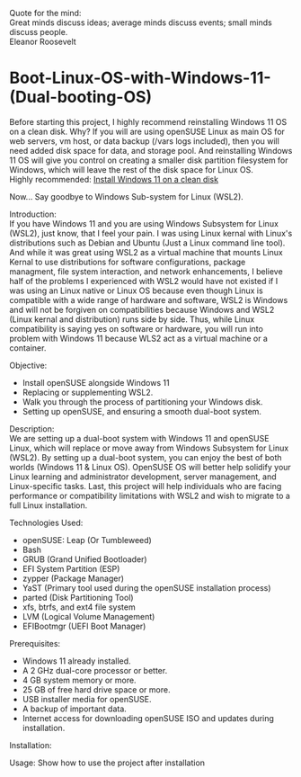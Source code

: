 Quote for the mind:    
Great minds discuss ideas; average minds discuss events; small minds discuss people.    
Eleanor Roosevelt

# Boot-Linux-OS-with-Windows-11-(Dual-booting-OS)
Before starting this project, I highly recommend reinstalling Windows 11 OS on a clean disk. Why? If you will are using openSUSE Linux as main OS for web servers, vm host, or data backup (/vars logs included), then you will need added disk space for data, and storage pool. And reinstalling Windows 11 OS will give you control on creating a smaller disk partition filesystem for Windows, which will leave the rest of the disk space for Linux OS.   
Highly recommended: [Install Windows 11 on a clean disk](https://github.com/axruffin2055/How-to-install-Windows-11-on-a-clean-disk)

Now...
Say goodbye to Windows Sub-system for Linux (WSL2).

Introduction:    
If you have Windows 11 and you are using Windows Subsystem for Linux (WSL2), just know, that I feel your pain. I was using Linux kernal 
with Linux's distributions such as Debian and Ubuntu (Just a Linux command line tool). And while it was great using WSL2 as a virtual machine
that mounts Linux Kernal to use distributions for software configurations, package managment, file system interaction, and network enhancements,
I believe half of the problems I experienced with WSL2 would have not existed if I was using an Linux native or Linux OS because even though
Linux is compatible with a wide range of hardware and software, WSL2 is Windows and will not be forgiven on compatibilities because Windows and WSL2
(Linux kernal and distribution) runs side by side. Thus, while Linux compatibility is saying yes on software or hardware, you will run into  
problem with Windows 11 because WLS2 act as a virtual machine or a container.

Objective:
- Install openSUSE alongside Windows 11
- Replacing or supplementing WSL2.
- Walk you through the process of partitioning your Windows disk.
- Setting up openSUSE, and ensuring a smooth dual-boot system.


Description:    
We are setting up a dual-boot system with Windows 11 and openSUSE Linux, which will replace or move away from Windows Subsystem for Linux (WSL2). By setting up a dual-boot system, you can enjoy the best of both worlds (Windows 11 & Linux OS). OpenSUSE OS will better help solidify your Linux learning and administrator development, server management, and Linux-specific tasks. Last, this project will help individuals who are facing performance or compatibility limitations with WSL2 and wish to migrate to a full Linux installation.


Technologies Used: 
- openSUSE: Leap (Or Tumbleweed)
- Bash
- GRUB           (Grand Unified Bootloader)
- EFI System Partition (ESP)
- zypper         (Package Manager)
- YaST           (Primary tool used during the openSUSE installation process)
- parted         (Disk Partitioning Tool)
- xfs, btrfs, and ext4 file system
- LVM            (Logical Volume Management)
- EFIBootmgr     (UEFI Boot Manager)

Prerequisites:
- Windows 11 already installed.
- A 2 GHz dual-core processor or better.
- 4 GB system memory or more.
- 25 GB of free hard drive space or more.
- USB installer media for openSUSE.
- A backup of important data.
- Internet access for downloading openSUSE ISO and updates during installation.




    



Installation: 



Usage: 
Show how to use the project after installation
